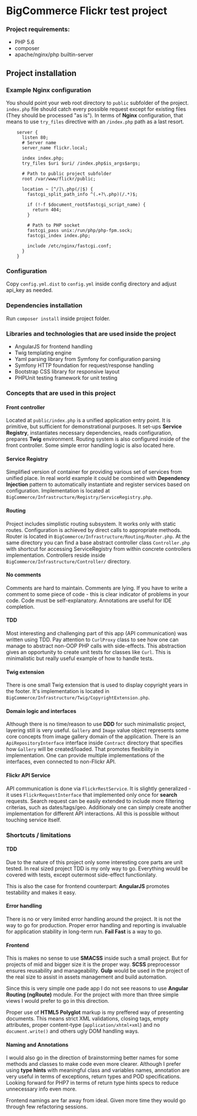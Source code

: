 # BigCommerce Flickr test project
### Project requirements:

- PHP 5.6
- composer
- apache/nginx/php builtin-server

## Project installation
### Example Nginx configuration

You should point your web root directory to ``public`` subfolder of the project. ``index.php`` file should catch every
possible request except for existing files (They should be processed "as is"). In terms of __Nginx__ configuration, that
means to use ``try_files`` directive with an ``/index.php`` path as a last resort.

        server {
          listen 80;
          # Server name
          server_name flickr.local;

          index index.php;
          try_files $uri $uri/ /index.php$is_args$args;
          
          # Path to public project subfolder
          root /var/www/flickr/public;

          location ~ [^/]\.php(/|$) {
            fastcgi_split_path_info ^(.+?\.php)(/.*)$;

            if (!-f $document_root$fastcgi_script_name) {
              return 404;
            }

            # Path to PHP socket
            fastcgi_pass unix:/run/php/php-fpm.sock;
            fastcgi_index index.php;

            include /etc/nginx/fastcgi.conf;
          }
        }

### Configuration

Copy ``config.yml.dist`` to ``config.yml`` inside config directory and adjust api_key as needed.

### Dependencies installation

Run ``composer install`` inside project folder.

### Libraries and technologies that are used inside the project

- AngularJS for frontend handling
- Twig templating engine
- Yaml parsing library from Symfony for configuration parsing
- Symfony HTTP foundation for request/response handling
- Bootstrap CSS library for responsive layout
- PHPUnit testing framework for unit testing

### Concepts that are used in this project

#### Front controller

Located at ``public/index.php`` is a unified application entry point. It is primitive, but sufficient for
demonstrational purposes. It set-ups __Service Registry__, instantiates necessary dependencies, reads configuration,
prepares __Twig__ environment. Routing system is also configured inside of the front controller. Some simple error
handling logic is also located here.

#### Service Registry

Simplified version of container for providing various set of services from unified place. In real world example it could
be combined with __Dependency Injection__ pattern to automatically instantiate and register services based on configuration.
Implementation is located at ``BigCommerce/Infrastructure/Registry/ServiceRegistry.php``.

#### Routing

Project includes simplistic routing subsystem. It works only with static routes. Configuration is achieved by direct calls
to appropriate methods. Router is located in ``BigCommerce/Infrastructure/Routing/Router.php``. At the same directory you can
find a base abstract controller class ``Controller.php`` with shortcut for accessing ServiceRegistry from within concrete
controllers implementation. Controllers reside inside ``BigCommerce/Infrastructure/Controller/`` directory.

#### No comments

Comments are hard to maintain. Comments are lying. If you have to write a comment to some piece of code - this is clear
indicator of problems in your code. Code must be self-explanatory. Annotations are useful for IDE completion.

#### TDD

Most interesting and challenging part of this app (API communication) was written using TDD. Pay attention to ``CurlProxy``
class to see how one can manage to abstract non-OOP PHP calls with side-effects. This abstraction gives an opportunity to
create unit tests for classes like ``Curl``. This is minimalistic but really useful example of how to handle tests.

#### Twig extension

There is one small Twig extension that is used to display copyright years in the footer. It's implementation is located in
``BigCommerce/Infrastructure/Twig/CopyrightExtension.php``.

#### Domain logic and interfaces

Although there is no time/reason to use __DDD__ for such minimalistic project, layering still is very useful. ``Gallery``
and ``Image`` value object represents some core concepts from image gallery domain of the application. There is an
``ApiRepositoryInterface`` interface inside ``Contract`` directory that specifies how ``Gallery`` will be created/loaded.
That promotes flexibility in implementation. One can provide multiple implementations of the interfaces, even connected to
non-Flickr API.

#### Flickr API Service

API communication is done via ``FlickrRestService``. It is slightly generalized - it uses ``FlickrRequestInterface`` that
implemented only once for __search__ requests. Search request can be easily extended to include more filtering criterias,
such as dates/tags/geo. Additionaly one can simply create another implementation for different API interactions. All this
is possible without touching service itself.

### Shortcuts / limitations

#### TDD

Due to the nature of this project only some interesting core parts are unit tested. In real sized project TDD is my only way
to go. Everything would be covered with tests, except outermost side-effect functionilaty.

This is also the case for frontend counterpart: __AngularJS__ promotes testability and makes it easy.

#### Error handling

There is no or very limited error handling around the project. It is not the way to go for production. Proper error handling
and reporting is invaluable for application stability in long-term run. __Fail Fast__ is a way to go.

#### Frontend

This is makes no sense to use __SMACSS__ inside such a small project. But for projects of mid and bigger size it is the proper
way. __SCSS__ preprocessor ensures reusability and manageability. __Gulp__ would be used in the project of the real size to
assist in assets management and build automation.

Since this is very simple one pade app I do not see reasons to use __Angular Routing (ngRoute)__ module. For the project
with more than three simple views I would prefer to go in this direction.

Proper use of __HTML5 Polyglot__ markup is my preffered way of presenting documents. This means strict XML validations,
closing tags, empty attributes, proper content-type (``application/xhtml+xml``) and no ``document.write()`` and others
ugly DOM handling ways.

#### Naming and Annotations

I would also go in the direction of brainstorming better names for some methods and classes to make code even more clearer.
Although I prefer using __type hints__ with meaningful class and variables names, annotation are very useful in terms of
exceptions, return types and POD specifications. Looking forward for PHP7 in terms of return type hints specs to reduce
unnecessary info even more.

Frontend namings are far away from ideal. Given more time they would go through few refactoring sessions.
